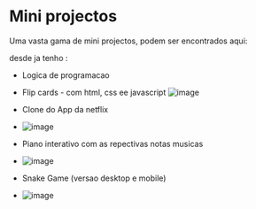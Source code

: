 # Mini projectos


Uma vasta gama de mini projectos, podem ser encontrados aqui:

desde ja tenho :

- Logica de programacao

- Flip cards - com html, css ee javascript
![image](https://user-images.githubusercontent.com/72309855/124386611-8a3af400-dcdb-11eb-802d-8ca8cde7e1bd.png)

- Clone do App da netflix
- ![image](https://user-images.githubusercontent.com/72309855/124386674-c1a9a080-dcdb-11eb-8794-5743f1dae04e.png)

- Piano interativo com as repectivas notas musicas
- ![image](https://user-images.githubusercontent.com/72309855/124386703-e9990400-dcdb-11eb-913b-a4b10d962e60.png)


- Snake Game (versao desktop e mobile)
- ![image](https://user-images.githubusercontent.com/72309855/124386733-0b928680-dcdc-11eb-94cf-f4454204c14c.png)
